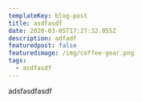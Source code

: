```yaml
---
templateKey: blog-post
title: asdfasdf
date: 2020-03-05T17:27:32.055Z
description: adfadf
featuredpost: false
featuredimage: /img/coffee-gear.png
tags:
  - asdfasdf
---
```

adsfasdfasdf
